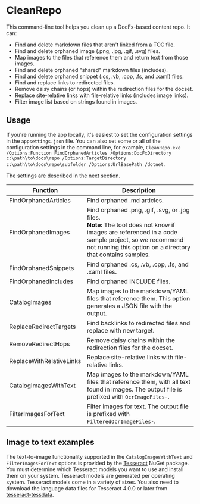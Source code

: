 # CleanRepo

This command-line tool helps you clean up a DocFx-based content repo. It can:

- Find and delete markdown files that aren't linked from a TOC file.
- Find and delete orphaned image (.png, .jpg, .gif, .svg) files.
- Map images to the files that reference them and return text from those images.
- Find and delete orphaned "shared" markdown files (includes).
- Find and delete orphaned snippet (.cs, .vb, .cpp, .fs, and .xaml) files.
- Find and replace links to redirected files.
- Remove daisy chains (or hops) within the redirection files for the docset.
- Replace site-relative links with file-relative links (includes image links).
- Filter image list based on strings found in images.

## Usage

If you're running the app locally, it's easiest to set the configuration settings in the `appsettings.json` file.
You can also set some or all of the configuration settings in the command line, for example, `CleanRepo.exe /Options:Function FindOrphanedArticles /Options:DocFxDirectory c:\path\to\docs\repo /Options:TargetDirectory c:\path\to\docs\repo\subfolder /Options:UrlBasePath /dotnet`.

The settings are described in the next section.

| Function | Description |
| - | - |
| FindOrphanedArticles | Find orphaned .md articles. |
| FindOrphanedImages | Find orphaned .png, .gif, .svg, or .jpg files.<br/>**Note:** The tool does not know if images are referenced in a code sample project, so we recommend not running this option on a directory that contains samples. |
| FindOrphanedSnippets | Find orphaned .cs, .vb, .cpp, .fs, and .xaml files. |
| FindOrphanedIncludes | Find orphaned INCLUDE files. |
| CatalogImages | Map images to the markdown/YAML files that reference them. This option generates a JSON file with the output. |
| ReplaceRedirectTargets | Find backlinks to redirected files and replace with new target. |
| RemoveRedirectHops | Remove daisy chains within the redirection files for the docset. |
| ReplaceWithRelativeLinks | Replace site-relative links with file-relative links. |
| CatalogImagesWithText | Map images to the markdown/YAML files that reference them, with all text found in images. The output file is prefixed with `OcrImageFiles-`. |
| FilterImagesForText | Filter images for text. The output file is prefixed with `FilteredOcrImageFiles-`. |

## Image to text examples

The text-to-image functionality supported in the `CatalogImagesWithText` and `FilterImagesForText` options is 
provided by the [Tesseract](https://www.nuget.org/packages/tesseract/) NuGet package.
You must determine which Tesseract models you want to use and install them on your system.
Tesseract models are generated per operating system. Tesseract models come in a variety of sizes. 
You also need to download the language data files for Tesseract 4.0.0 or later 
from [tesseract-tessdata](https://github.com/tesseract-ocr/tessdata/).


